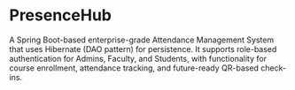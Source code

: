 # PresenceHub
A Spring Boot-based enterprise-grade Attendance Management System that uses Hibernate (DAO pattern) for persistence. It supports role-based authentication for Admins, Faculty, and Students, with functionality for course enrollment, attendance tracking, and future-ready QR-based check-ins.

